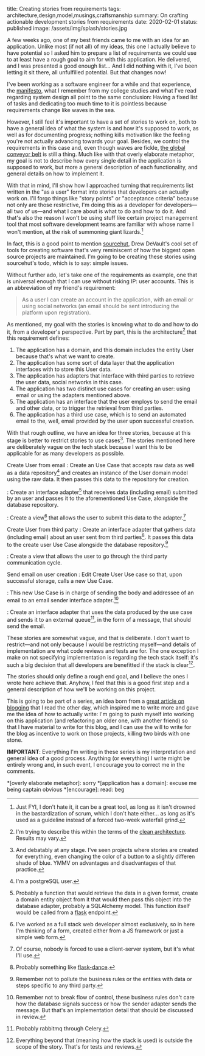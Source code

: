 title: Creating stories from requirements
tags: architecture,design,model,musings,craftsmanship
summary: On crafting actionable development stories from requirements
date: 2020-02-01
status: published
image: /assets/img/splash/stories.jpg

A few weeks ago, one of my best friends came to me with an idea for an application. Unlike most (if not all) of my ideas, this one I actually believe to have potential so I asked him to prepare a list of requirements we could use to at least have a rough goal to aim for with this application. He delivered, and I was presented a good enough list... And I did nothing with it, I've been letting it sit there, all unfulfilled potential. But that changes now!

I've been working as a software engineer for a while and that experience, the [manifesto][], what I remember from my college studies and what I've read regarding system design all point to the same conclusion: Having a fixed list of tasks and dedicating too much time to it is pointless because requirements change like waves in the sea.

However, I still feel it's important to have a set of stories to work on, both to have a general idea of what the system is and how it's supposed to work, as well as for documenting progress; nothing kills motivation like the feeling you're not actually advancing towards your goal. Besides, we control the requirements in this case and, even though waves are fickle, [the global conveyor belt][belt] is still a thing. Much like with that overly elaborate metaphor, my goal is not to describe how every single detail in the application is supposed to work, but more a general description of each functionality, and general details on how to implement it.

With that in mind, I'll show how I approached turning that requirements list written in the "as a user" format into stories that developers can actually work on. I'll forgo things like "story points" or "acceptance criteria" because not only are those restrictive, I'm doing this as a developer for developers—all two of us—and what I care about is what to do and how to do it. And that's also the reason I won't be using stuff like certain project management tool that most software development teams are familiar with whose name I won't mention, at the risk of summoning giant lizards.[^jira]

In fact, this is a good point to mention [sourcehut][], Drew DeVault's cool set of tools for creating software that's very reminiscent of how the biggest open source projects are maintained. I'm going to be creating these stories using sourcehut's todo, which is to say: simple issues.

Without further ado, let's take one of the requirements as example, one that is universal enough that I can use without risking IP: user accounts. This is an abbreviation of my friend's requirement:

> As a user I can create an account in the application, with an email or using social networks (an email should be sent introducing the platform upon registration).

As mentioned, my goal with the stories is knowing what to do and how to do it, from a developer's perspective. Part by part, this is the architecture[^arch] that this requirement defines:

1. The application has a domain, and this domain includes the entity User because that's what we want to create.
2. The application has some sort of data layer that the application interfaces with to store this User data.
3. The application has adapters that interface with third parties to retrieve the user data, social networks in this case.
4. The application has two distinct use cases for creating an user: using email or using the adapters mentioned above.
5. The application has an interface that the user employs to send the email and other data, or to trigger the retrieval from third parties.
6. The application has a third use case, which is to send an automated email to the, well, email provided by the user upon successful creation.

With that rough outline, we have an idea for three stories, because at this stage is better to restrict stories to use cases[^cases]. The stories mentioned here are deliberately vague on the tech stack because I want this to be applicable for as many developers as possible.

Create User from email
: Create an Use Case that accepts raw data as well as a data repository[^postgres] and creates an instance of the User domain model using the raw data. It then passes this data to the repository for creation.

: Create an interface adapter[^flask] that receives data (including email) submitted by an user and passes it to the aforementioned Use Case, alongside the database repository.

: Create a view[^web] that allows the user to submit this data to the adapter.[^server]

Create User from third party
: Create an interface adapter that gathers data (including email) about an user sent from third parties[^dance]. It passes this data to the create user Use Case alongside the database repository.[^clean]

: Create a view that allows the user to go through the third party communication cycle.

Send email on user creation
: Edit Create User Use case so that, upon successful storage, calls a new Use Case.

: This new Use Case is in charge of sending the body and addressee of an email to an email sender interface adapter.[^flow]

: Create an interface adapter that uses the data produced by the  use case and sends it to an external queue[^celery], in the form of a message, that should send the email.

These stories are somewhat vague, and that is deliberate. I don't want to restrict—and not only because I would be restricting myself—and details of implementation are what code reviews and tests are for. The one exception I make on not specifying implementation is regarding the tech stack itself: it's such a big decision that all developers are benefitted if the stack is clear[^caveat].

The stories should only define a rough end goal, and I believe the ones I wrote here achieve that. Anyhow, I feel that this is a good first step and a general description of how we'll be working on this project.

This is going to be part of a series, an idea born from a [great article on blogging][blogging] that I read the other day, which inspired me to write more and gave me the idea of how to actually write: I'm going to push myself into working on this application (and refactoring an older one, with another friend) so that I have material to write for this blog, and I can use the will to write for the blog as incentive to work on those projects, killing two birds with one stone.

**IMPORTANT**: Everything I'm writing in these series is my interpretation and general idea of a good process. Anything (or everything) I write might be entirely wrong and, in such event, I encourage you to correct me in the comments.

[^jira]: Just FYI, I don't hate it, it can be a great tool, as long as it isn't drowned in the bastardization of scrum, which I don't hate either... as long as it's used as a guideline instead of a forced two-week waterfall grind.
[^arch]: I'm trying to describe this within the terms of the [clean architecture][architecture]. Results may vary.
[^cases]: And debatably at any stage. I've seen projects where stories are created for everything, even changing the color of a button to a slightly differen shade of blue. YMMV on advantages and disadvantages of that practice.
[^postgres]: I'm a postgreSQL user.
[^flask]: Probably a function that would retrieve the data in a given format, create a domain entity object from it that would then pass this object into the database adapter, probably a SQLAlchemy model. This function itself would be called from a [flask][] endpoint.
[^web]: I've worked as a full stack web developer almost exclusively, so in here I'm thinking of a form, created either from a JS framework or just a simple web form.
[^server]: Of course, nobody is forced to use a client-server system, but it's what I'll use.
[^dance]: Probably something like [flask-dance][].
[^clean]: Remember not to pollute the business rules or the entities with data or steps specific to any third party.
[^flow]: Remember not to break flow of control, these business rules don't care how the database signals success or how the sender adapter sends the message. But that's an implementation detail that should be discussed in review.
[^celery]: Probably rabbitmq through Celery.
[^caveat]: Everything beyond that (meaning *how* the stack is used) is outside the scope of the story. That's for tests and reviews.

[blogging]: //flaviocopes.com/blog-seo/
[belt]: //oceanservice.noaa.gov/facts/conveyor.html
[manifesto]: //agilemanifesto.org/
[sourcehut]: //sourcehut.org/
[architecture]: //blog.cleancoder.com/uncle-bob/2012/08/13/the-clean-architecture.html
[flask]: //www.palletsprojects.com/p/flask/
[flask-dance]: //flask-dance.readthedocs.io/en/latest/

*[overly elaborate metaphor]: sorry
*[application has a domain]: excuse me being captain obvious
*[encourage]: read: beg
